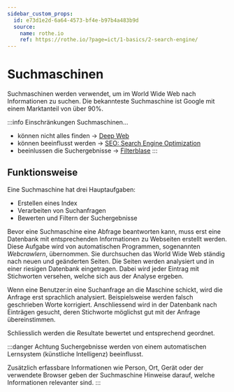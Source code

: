 ```yaml
---
sidebar_custom_props:
  id: e73d1e2d-6a64-4573-bf4e-b97b4a483b9d
  source:
    name: rothe.io
    ref: https://rothe.io/?page=ict/1-basics/2-search-engine/
---
```


# Suchmaschinen

Suchmaschinen werden verwendet, um im World Wide Web nach Informationen zu suchen. Die bekannteste Suchmaschine ist Google mit einem Marktanteil von über 90%.

:::info Einschränkungen
Suchmaschinen…

- können nicht alles finden -> [Deep Web](https://www.google.ch/search?q=Deep+Web)
- können beeinflusst werden -> [SEO: Search Engine Optimization](https://www.google.ch/search?q=Search+Engine+Optimization)
- beeinlussen die Suchergebnisse -> [Filterblase](https://www.google.com/search?q=filterblase+suchmaschinen)
:::

## Funktionsweise
Eine Suchmaschine hat drei Hauptaufgaben:

- Erstellen eines Index
- Verarbeiten von Suchanfragen
- Bewerten und Filtern der Suchergebnisse

Bevor eine Suchmaschine eine Abfrage beantworten kann, muss erst eine Datenbank mit entsprechenden Informationen zu Webseiten erstellt werden. Diese Aufgabe wird von automatischen Programmen, sogenannten *Webcrawlern*, übernommen. Sie durchsuchen das World Wide Web ständig nach neuen und geänderten Seiten. Die Seiten werden analysiert und in einer riesigen Datenbank eingetragen. Dabei wird jeder Eintrag mit Stichworten versehen, welche sich aus der Analyse ergeben.

Wenn eine Benutzer:in eine Suchanfrage an die Maschine schickt, wird die Anfrage erst sprachlich analysiert. Beispielsweise werden falsch geschrieben Worte korrigiert. Anschliessend wird in der Datenbank nach Einträgen gesucht, deren Stichworte möglichst gut mit der Anfrage übereinstimmen.

Schliesslich werden die Resultate bewertet und entsprechend geordnet.

:::danger Achtung
Suchergebnisse werden von einem automatischen Lernsystem (künstliche Intelligenz) beeinflusst.

Zusätzlich erfassbare Informationen wie Person, Ort, Gerät oder der verwendete Browser geben der Suchmaschine Hinweise darauf, welche Informationen relevanter sind.
:::



